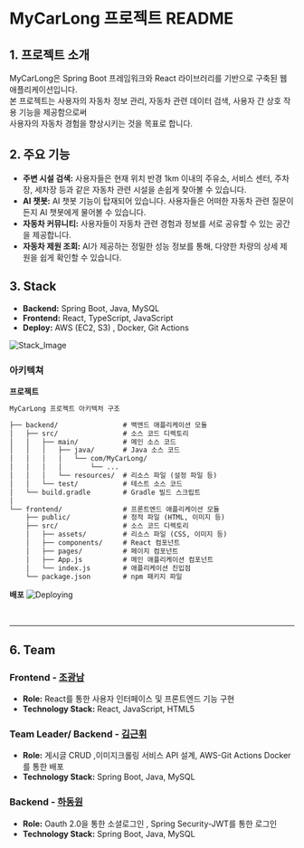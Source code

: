 # MyCarLong 프로젝트 README

## 1. 프로젝트 소개
MyCarLong은 Spring Boot 프레임워크와 React 라이브러리를 기반으로 구축된 웹 애플리케이션입니다.  
본 프로젝트는 사용자의 자동차 정보 관리, 자동차 관련 데이터 검색, 사용자 간 상호 작용 기능을 제공함으로써  
사용자의 자동차 경험을 향상시키는 것을 목표로 합니다.


## 2. 주요 기능
- **주변 시설 검색:**  사용자들은 현재 위치 반경 1km 이내의 주유소, 서비스 센터, 주차장, 세차장 등과 같은 자동차 관련 시설을 손쉽게 찾아볼 수 있습니다.
- **AI 챗봇:**  AI 챗봇 기능이 탑재되어 있습니다. 사용자들은 어떠한 자동차 관련 질문이든지 AI 챗봇에게 물어볼 수 있습니다.
- **자동차 커뮤니티:**  사용자들이 자동차 관련 경험과 정보를 서로 공유할 수 있는 공간을 제공합니다.
- **자동차 제원 조회:**  AI가 제공하는 정밀한 성능 정보를 통해, 다양한 차량의 상세 제원을 쉽게 확인할 수 있습니다.

## 3. Stack
- **Backend:** Spring Boot, Java, MySQL
- **Frontend:** React, TypeScript, JavaScript
- **Deploy:** AWS (EC2, S3) , Docker, Git Actions

![Stack_Image](https://github.com/MyCarLong/MyCarLong/assets/118609415/c868ff3e-9fd9-4587-8543-f0ddd0b987b3)



<!--
---
## 4. Installation
### Requirements
- Spring Boot 3.x
- Java 17 or higher
- [Node.js](https://nodejs.org/en/download) 14 or higher
- JavaScript ES6

### Getting Started

```bash
$ git clone https://github.com/your-username/MyCarLong.git
$ cd MyCarLong
```

### Backend
```bash
$ cd backend
$ ./gradlew bootRun
```
### Frontend
```bash
$ cd frontend
$ npm start
```  
<br />-->
  
### 아키텍쳐
**프로젝트**
```dtd
MyCarLong 프로젝트 아키텍처 구조

├── backend/                # 백엔드 애플리케이션 모듈
│   ├── src/                # 소스 코드 디렉토리
│   │   ├── main/           # 메인 소스 코드
│   │   │   ├── java/       # Java 소스 코드
│   │   │   │   └── com/MyCarLong/
│   │   │   │       └── ...
│   │   │   └── resources/  # 리소스 파일 (설정 파일 등)
│   │   └── test/           # 테스트 소스 코드
│   └── build.gradle        # Gradle 빌드 스크립트
│
└── frontend/               # 프론트엔드 애플리케이션 모듈
    ├── public/             # 정적 파일 (HTML, 이미지 등)
    ├── src/                # 소스 코드 디렉토리
    │   ├── assets/         # 리소스 파일 (CSS, 이미지 등)
    │   ├── components/     # React 컴포넌트
    │   ├── pages/          # 페이지 컴포넌트
    │   ├── App.js          # 메인 애플리케이션 컴포넌트
    │   └── index.js        # 애플리케이션 진입점
    └── package.json        # npm 패키지 파일

```
**배포**
![Deploying](https://github.com/MyCarLong/MyCarLong/assets/118609415/5d71b871-1814-40b5-9ca6-5cb8d3f23a7b)


<br />

<!--
## 5. Document
- **API Documentation:** [https://your-domain/api-docs](https://your-domain/api-docs)
- **User Manual:** [https://your-domain/user-manual](https://your-domain/user-manual)  
  참고: 위 문서 링크는 예시이며, 실제 프로젝트 URL로 변경되어야 합니다.

[//]: # (## 6. License)

[//]: # (- **Spring Boot:** Apache License 2.0)

[//]: # (- **Java:** Oracle Binary Code License Agreement)

[//]: # (- **MySQL:** GNU General Public License)

[//]: # (- **React:** MIT License)

[//]: # (- **TypeScript:** Apache License 2.0)

[//]: # (- **Redux:** MIT License)

[//]: # (- **Git:** GNU General Public License)

[//]: # (  All rights reserved.)
-->
---
## 6. Team

### Frontend - [조광남](https://github.com/loganchodev)

- **Role:** React를 통한 사용자 인터페이스 및 프론트엔드 기능 구현
- **Technology Stack:** React, JavaScript, HTML5
<!--- **Interests:** 모던 웹 기술, UI/UX 디자인-->


### Team Leader/ Backend - [김근휘](https://github.com/leesoonshin)

- **Role:** 게시글 CRUD ,이미지크롤링 서비스 API 설계, AWS-Git Actions Docker를 통한 배포
- **Technology Stack:** Spring Boot, Java, MySQL
<!--- **Interests:** 대용량 데이터 처리, 데이터 보안, CI/CD-->

### Backend - [하동원](https://github.com/dd2558)

- **Role:** Oauth 2.0을 통한 소셜로그인 , Spring Security-JWT를 통한 로그인
- **Technology Stack:** Spring Boot, Java, MySQL
<!--- **Interests:** 클라우드 네이티브 기술, 마이크로서비스-->



